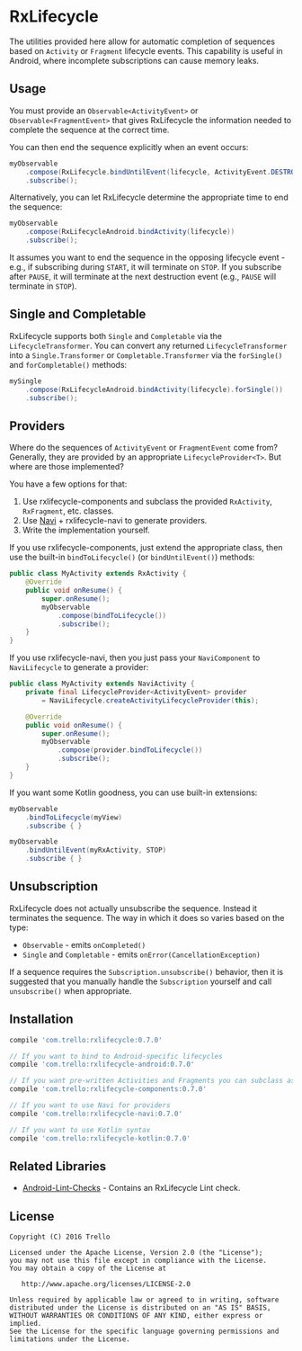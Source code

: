 # RxLifecycle

The utilities provided here allow for automatic completion of sequences based on `Activity` or `Fragment`
lifecycle events. This capability is useful in Android, where incomplete subscriptions can cause memory leaks.

## Usage

You must provide an `Observable<ActivityEvent>` or `Observable<FragmentEvent>` that gives
RxLifecycle the information needed to complete the sequence at the correct time.

You can then end the sequence explicitly when an event occurs:

```java
myObservable
    .compose(RxLifecycle.bindUntilEvent(lifecycle, ActivityEvent.DESTROY))
    .subscribe();
```

Alternatively, you can let RxLifecycle determine the appropriate time to end the sequence:

```java
myObservable
    .compose(RxLifecycleAndroid.bindActivity(lifecycle))
    .subscribe();
```

It assumes you want to end the sequence in the opposing lifecycle event - e.g., if subscribing during `START`, it will
terminate on `STOP`. If you subscribe after `PAUSE`, it will terminate at the next destruction event (e.g.,
`PAUSE` will terminate in `STOP`).

## Single and Completable

RxLifecycle supports both `Single` and `Completable` via the `LifecycleTransformer`. You can
convert any returned `LifecycleTransformer` into a `Single.Transformer` or `Completable.Transformer`
via the `forSingle()` and `forCompletable()` methods:

```java
mySingle
    .compose(RxLifecycleAndroid.bindActivity(lifecycle).forSingle())
    .subscribe();
```

## Providers

Where do the sequences of `ActivityEvent` or `FragmentEvent` come from? Generally, they are provided by
an appropriate `LifecycleProvider<T>`. But where are those implemented?

You have a few options for that:

1. Use rxlifecycle-components and subclass the provided `RxActivity`, `RxFragment`, etc. classes.
1. Use [Navi](https://github.com/trello/navi/) + rxlifecycle-navi to generate providers.
1. Write the implementation yourself.

If you use rxlifecycle-components, just extend the appropriate class, then use the built-in `bindToLifecycle()` (or `bindUntilEvent()`) methods:

```java
public class MyActivity extends RxActivity {
    @Override
    public void onResume() {
        super.onResume();
        myObservable
            .compose(bindToLifecycle())
            .subscribe();
    }
}
```

If you use rxlifecycle-navi, then you just pass your `NaviComponent` to `NaviLifecycle` to generate a provider:

```java
public class MyActivity extends NaviActivity {
    private final LifecycleProvider<ActivityEvent> provider
        = NaviLifecycle.createActivityLifecycleProvider(this);

    @Override
    public void onResume() {
        super.onResume();
        myObservable
            .compose(provider.bindToLifecycle())
            .subscribe();
    }
}
```

If you want some Kotlin goodness, you can use built-in extensions:

```java
myObservable
    .bindToLifecycle(myView)
    .subscribe { }

myObservable
    .bindUntilEvent(myRxActivity, STOP)
    .subscribe { }
```

## Unsubscription

RxLifecycle does not actually unsubscribe the sequence. Instead it terminates the sequence. The way in which
it does so varies based on the type:

- `Observable` - emits `onCompleted()`
- `Single` and `Completable` - emits `onError(CancellationException)`

If a sequence requires the `Subscription.unsubscribe()` behavior, then it is suggested that you manually handle
the `Subscription` yourself and call `unsubscribe()` when appropriate.

## Installation

```gradle
compile 'com.trello:rxlifecycle:0.7.0'

// If you want to bind to Android-specific lifecycles
compile 'com.trello:rxlifecycle-android:0.7.0'

// If you want pre-written Activities and Fragments you can subclass as providers
compile 'com.trello:rxlifecycle-components:0.7.0'

// If you want to use Navi for providers
compile 'com.trello:rxlifecycle-navi:0.7.0'

// If you want to use Kotlin syntax
compile 'com.trello:rxlifecycle-kotlin:0.7.0'
```

## Related Libraries

- [Android-Lint-Checks](https://github.com/vokal/Android-Lint-Checks) - Contains an RxLifecycle Lint check.

## License

    Copyright (C) 2016 Trello

    Licensed under the Apache License, Version 2.0 (the "License");
    you may not use this file except in compliance with the License.
    You may obtain a copy of the License at

       http://www.apache.org/licenses/LICENSE-2.0

    Unless required by applicable law or agreed to in writing, software
    distributed under the License is distributed on an "AS IS" BASIS,
    WITHOUT WARRANTIES OR CONDITIONS OF ANY KIND, either express or implied.
    See the License for the specific language governing permissions and
    limitations under the License.